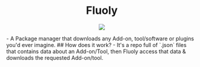 <h1 align="center">Fluoly</h1>


<p align="center">
  <img src="https://user-images.githubusercontent.com/61835816/135642507-1ca17cb1-4cb6-4548-adc8-63f0c4c25dfc.png" />
</p>
- A Package manager that downloads any Add-on, tool/software or plugins you'd ever imagine.
## How does it work?
- It's a repo full of `.json` files that contains data about an Add-on/Tool, then Fluoly access that data & downloads the requested Add-on/tool.




